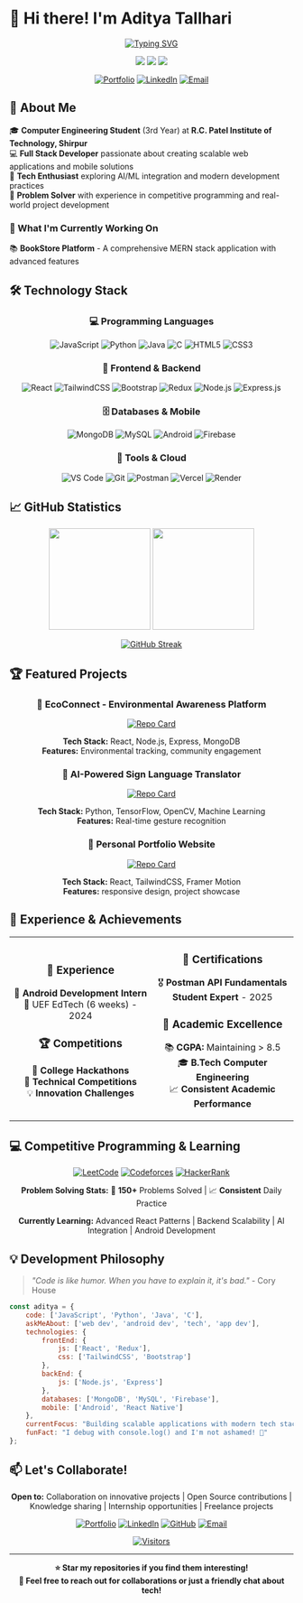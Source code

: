 # 👋 Hi there! I'm Aditya Tallhari

<div align="center">
  
  [![Typing SVG](https://readme-typing-svg.herokuapp.com?font=JetBrains+Mono&size=24&duration=3000&pause=1000&color=00D9FF&center=true&vCenter=true&width=500&lines=Full+Stack+Developer;Android+App+Developer;MERN+Stack+Specialist;AI+%26+ML+Enthusiast;Open+Source+Contributor)](https://git.io/typing-svg)
  
  <p align="center">
    <img src="https://img.shields.io/badge/Focus-Full%20Stack%20Development-brightgreen" />
    <img src="https://img.shields.io/badge/Lives-Shirpur,%20Maharashtra-blue" />
    <img src="https://img.shields.io/badge/Languages-JavaScript%20%7C%20Python%20%7C%20Java-red" />
  </p>
  
  [![Portfolio](https://img.shields.io/badge/Portfolio-Visit%20Now-00D9FF?style=for-the-badge&logo=firefox&logoColor=white)](https://your-portfolio-link.com)
  [![LinkedIn](https://img.shields.io/badge/LinkedIn-Connect-0077B5?style=for-the-badge&logo=linkedin&logoColor=white)](https://www.linkedin.com/in/aditya-tallhari-005926284/)
  [![Email](https://img.shields.io/badge/Email-Contact-D14836?style=for-the-badge&logo=gmail&logoColor=white)](mailto:adityatallare797@gmail.com)
  
</div>

## 🎯 About Me

🎓 **Computer Engineering Student** (3rd Year) at **R.C. Patel Institute of Technology, Shirpur**  
💻 **Full Stack Developer** passionate about creating scalable web applications and mobile solutions  
🚀 **Tech Enthusiast** exploring AI/ML integration and modern development practices  
🌟 **Problem Solver** with experience in competitive programming and real-world project development

### 🌟 What I'm Currently Working On
📚 **BookStore Platform** - A comprehensive MERN stack application with advanced features

## 🛠️ Technology Stack

<div align="center">

### 💻 Programming Languages
![JavaScript](https://img.shields.io/badge/JavaScript-F7DF1E?style=for-the-badge&logo=javascript&logoColor=black)
![Python](https://img.shields.io/badge/Python-3776AB?style=for-the-badge&logo=python&logoColor=white)
![Java](https://img.shields.io/badge/Java-ED8B00?style=for-the-badge&logo=openjdk&logoColor=white)
![C](https://img.shields.io/badge/C-00599C?style=for-the-badge&logo=c&logoColor=white)
![HTML5](https://img.shields.io/badge/HTML5-E34F26?style=for-the-badge&logo=html5&logoColor=white)
![CSS3](https://img.shields.io/badge/CSS3-1572B6?style=for-the-badge&logo=css3&logoColor=white)

### 🚀 Frontend & Backend
![React](https://img.shields.io/badge/React-20232A?style=for-the-badge&logo=react&logoColor=61DAFB)
![TailwindCSS](https://img.shields.io/badge/Tailwind_CSS-38B2AC?style=for-the-badge&logo=tailwind-css&logoColor=white)
![Bootstrap](https://img.shields.io/badge/Bootstrap-563D7C?style=for-the-badge&logo=bootstrap&logoColor=white)
![Redux](https://img.shields.io/badge/Redux-593D88?style=for-the-badge&logo=redux&logoColor=white)
![Node.js](https://img.shields.io/badge/Node.js-43853D?style=for-the-badge&logo=node.js&logoColor=white)
![Express.js](https://img.shields.io/badge/Express.js-404D59?style=for-the-badge&logo=express&logoColor=white)

### 🗄️ Databases & Mobile
![MongoDB](https://img.shields.io/badge/MongoDB-4EA94B?style=for-the-badge&logo=mongodb&logoColor=white)
![MySQL](https://img.shields.io/badge/MySQL-00000F?style=for-the-badge&logo=mysql&logoColor=white)
![Android](https://img.shields.io/badge/Android-3DDC84?style=for-the-badge&logo=android&logoColor=white)
![Firebase](https://img.shields.io/badge/Firebase-039BE5?style=for-the-badge&logo=firebase&logoColor=white)

### 🔧 Tools & Cloud
![VS Code](https://img.shields.io/badge/VS_Code-0078D4?style=for-the-badge&logo=visual%20studio%20code&logoColor=white)
![Git](https://img.shields.io/badge/Git-F05032?style=for-the-badge&logo=git&logoColor=white)
![Postman](https://img.shields.io/badge/Postman-FF6C37?style=for-the-badge&logo=postman&logoColor=white)
![Vercel](https://img.shields.io/badge/Vercel-000000?style=for-the-badge&logo=vercel&logoColor=white)
![Render](https://img.shields.io/badge/Render-46E3B7?style=for-the-badge&logo=render&logoColor=white)

</div>

## 📈 GitHub Statistics

<div align="center">
  
  <img height="180em" src="https://github-readme-stats.vercel.app/api?username=Aditya-tallhari&show_icons=true&theme=tokyonight&include_all_commits=true&count_private=true"/>
  <img height="180em" src="https://github-readme-stats.vercel.app/api/top-langs/?username=Aditya-tallhari&layout=compact&langs_count=8&theme=tokyonight"/>
  
</div>

<div align="center">
  
  [![GitHub Streak](https://github-readme-streak-stats.herokuapp.com/?user=Aditya-tallhari&theme=tokyonight)](https://git.io/streak-stats)
  
</div>

## 🏆 Featured Projects

<div align="center">

### 🌱 EcoConnect - Environmental Awareness Platform
[![Repo Card](https://github-readme-stats.vercel.app/api/pin/?username=Aditya-tallhari&repo=eco-connect&theme=tokyonight)](https://github.com/Aditya-tallhari/eco-connect)

**Tech Stack:** React, Node.js, Express, MongoDB  
**Features:** Environmental tracking, community engagement

### 🤖 AI-Powered Sign Language Translator
[![Repo Card](https://github-readme-stats.vercel.app/api/pin/?username=Aditya-tallhari&repo=AI-Powered-Sign-Language-Translator&theme=tokyonight)](https://github.com/Aditya-tallhari/AI-Powered-Sign-Language-Translator)

**Tech Stack:** Python, TensorFlow, OpenCV, Machine Learning  
**Features:** Real-time gesture recognition

### 💼 Personal Portfolio Website
[![Repo Card](https://github-readme-stats.vercel.app/api/pin/?username=Aditya-tallhari&repo=Aditya-Portfolio&theme=tokyonight)](https://github.com/Aditya-tallhari/Aditya-Portfolio)

**Tech Stack:** React, TailwindCSS, Framer Motion  
**Features:** responsive design, project showcase

</div>

## 🏅 Experience & Achievements

<table align="center">
<tr>
<td align="center" width="50%">

### 💼 Experience
🏢 **Android Development Intern**  
📍 UEF EdTech (6 weeks) - 2024

### 🏆 Competitions
🚀 **College Hackathons**  
🎯 **Technical Competitions**  
💡 **Innovation Challenges**

</td>
<td align="center" width="50%">

### 📜 Certifications
🎖️ **Postman API Fundamentals Student Expert** - 2025

### 🎯 Academic Excellence
📚 **CGPA:** Maintaining > 8.5  
🎓 **B.Tech Computer Engineering**  
📈 **Consistent Academic Performance**

</td>
</tr>
</table>

## 💻 Competitive Programming & Learning

<div align="center">

[![LeetCode](https://img.shields.io/badge/LeetCode-000000?style=for-the-badge&logo=LeetCode&logoColor=#d16c06)](https://leetcode.com/your-username)
[![Codeforces](https://img.shields.io/badge/Codeforces-445f9d?style=for-the-badge&logo=Codeforces&logoColor=white)](https://codeforces.com/profile/your-username)
[![HackerRank](https://img.shields.io/badge/-Hackerrank-2EC866?style=for-the-badge&logo=HackerRank&logoColor=white)](https://www.hackerrank.com/your-username)

**Problem Solving Stats:** 🎯 **150+** Problems Solved | 📈 **Consistent** Daily Practice

**Currently Learning:** Advanced React Patterns | Backend Scalability | AI Integration | Android Development

</div>

## 💡 Development Philosophy

> *"Code is like humor. When you have to explain it, it's bad."* - Cory House

```javascript
const aditya = {
    code: ['JavaScript', 'Python', 'Java', 'C'],
    askMeAbout: ['web dev', 'android dev', 'tech', 'app dev'],
    technologies: {
        frontEnd: {
            js: ['React', 'Redux'],
            css: ['TailwindCSS', 'Bootstrap']
        },
        backEnd: {
            js: ['Node.js', 'Express']
        },
        databases: ['MongoDB', 'MySQL', 'Firebase'],
        mobile: ['Android', 'React Native']
    },
    currentFocus: "Building scalable applications with modern tech stack",
    funFact: "I debug with console.log() and I'm not ashamed! 🐛"
};
```

## 📫 Let's Collaborate!

<div align="center">

**Open to:** Collaboration on innovative projects | Open Source contributions | Knowledge sharing | Internship opportunities | Freelance projects

[![Portfolio](https://img.shields.io/badge/Portfolio-FF5722?style=for-the-badge&logo=todoist&logoColor=white)](https://your-portfolio.com)
[![LinkedIn](https://img.shields.io/badge/LinkedIn-0077B5?style=for-the-badge&logo=linkedin&logoColor=white)](https://www.linkedin.com/in/aditya-tallhari-005926284/)
[![GitHub](https://img.shields.io/badge/GitHub-100000?style=for-the-badge&logo=github&logoColor=white)](https://github.com/Aditya-tallhari)
[![Email](https://img.shields.io/badge/Email-D14836?style=for-the-badge&logo=gmail&logoColor=white)](mailto:adityatallare797@gmail.com)

[![Visitors](https://visitcount.itsvg.in/api?id=Aditya-tallhari&icon=0&color=0)](https://visitcount.itsvg.in)

---

**⭐ Star my repositories if you find them interesting!**  
**📢 Feel free to reach out for collaborations or just a friendly chat about tech!**

</div>
